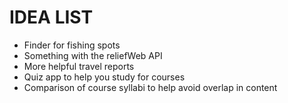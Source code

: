 

# IDEA LIST

  * Finder for fishing spots
  * Something with the reliefWeb API 
  * More helpful travel reports
  * Quiz app to help you study for courses
  * Comparison of course syllabi to help avoid overlap in content